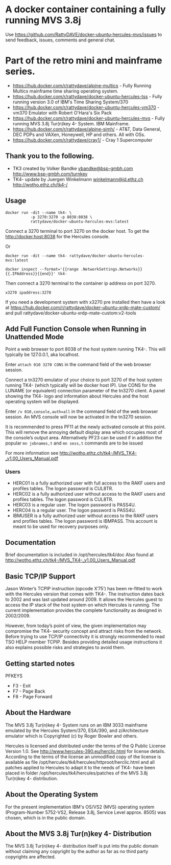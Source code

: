 # A docker container containing a fully running MVS 3.8j

Use https://github.com/RattyDAVE/docker-ubuntu-hercules-mvs/issues to send feedback, issues, comments and general chat.

# Part of the retro mini and mainframe series.

* https://hub.docker.com/r/rattydave/alpine-multics - Fully Running Multics mainframe time sharing operating system.
* https://hub.docker.com/r/rattydave/docker-ubuntu-hercules-tss - Fully running version 3.0 of IBM's Time Sharing System/370
* https://hub.docker.com/r/rattydave/docker-ubuntu-hercules-vm370 - vm370 Emulator with Robert O'Hara's Six Pack
* https://hub.docker.com/r/rattydave/docker-ubuntu-hercules-mvs - Fully running MVS 3.8j Tur(n)key 4- System. IBM Mainframe.
* https://hub.docker.com/r/rattydave/alpine-simh/ - AT&T, Data General, DEC PDPs and VAXen, Honeywell, HP and others. All with OSs.
* https://hub.docker.com/r/rattydave/cray1/ - Cray 1 Supercomputer

## Thank you to the following.
* TK3 created by Volker Bandke       vbandke@bsp-gmbh.com http://www.bsp-gmbh.com/turnkey
* TK4- update by Juergen Winkelmann  winkelmann@id.ethz.ch http://wotho.ethz.ch/tk4-/

## Usage

```
docker run -dit --name tk4- \
           -p 3270:3270 -p 8038:8038 \
           rattydave/docker-ubuntu-hercules-mvs:latest
```

Connect a 3270 terminal to port 3270 on the docker host.
To get the http://docker.host:8038 for the Hercules console.

Or

```
docker run -dit --name tk4- rattydave/docker-ubuntu-hercules-mvs:latest

docker inspect --format='{{range .NetworkSettings.Networks}}{{.IPAddress}}{{end}}' tk4-
```

Then connect a 3270 terminal to the container ip address on port 3270.

```
x3270 ipaddress:3270
```

If you need a development system with x3270 pre installed then have a look at https://hub.docker.com/r/rattydave/docker-ubuntu-xrdp-mate-custom/ and pull rattydave/docker-ubuntu-xrdp-mate-custom:v2-tools


## Add Full Function Console when Running in Unattended Mode

Point a web browser to port 8038 of the host system running TK4-. This will typically
be 127.0.0.1, aka localhost.

Enter ```attach 010 3270 CONS``` in the command field of the web browser session.

Connect a tn3270 emulator of your choice to port 3270 of the host system running
TK4- (which typically will be docker host IP). Use CONS for the LUNAME (or equivalent)
connection parameter of the tn3270 client. A panel showing the TK4- logo and
information about Hercules and the host operating system will be displayed.

Enter ```/v 010,console,auth=all``` in the command field of the web browser session. An MVS console will now be
activated in the tn3270 session.

It is recommended to press PF11 at the newly activated console at this point. This will remove the annoying default display area which occupies most of the console’s output area. Alternatively PF23 can be used if in addition the popular ```mn jobnames,t``` and ```mn sess,t``` commands are to be issued

For more information see http://wotho.ethz.ch/tk4-/MVS_TK4-_v1.00_Users_Manual.pdf

### Users

- HERC01 is a fully authorized user with full access to the RAKF users and profiles
tables. The logon password is CUL8TR.
- HERC02 is a fully authorized user without access to the RAKF users and profiles
tables. The logon password is CUL8TR.
- HERC03 is a regular user. The logon password is PASS4U.
- HERC04 is a regular user. The logon password is PASS4U.
- IBMUSER is a fully authorized user without access to the RAKF users and profiles
tables. The logon password is IBMPASS. This account is meant to be used for
recovery purposes only.

## Documentation

Brief documentation is included in /opt/hercules/tk4/doc
Also found at http://wotho.ethz.ch/tk4-/MVS_TK4-_v1.00_Users_Manual.pdf

## Basic TCP/IP Support

Jason Winter’s TCPIP instruction (opcode X’75’) has been re-fitted to work with the Hercules version that comes with TK4-. The instruction dates back to 2002 and was last updated around 2009. It allows the Hercules guest to access the IP stack of the host system on which Hercules is running. The current implementation provides the complete functionality as
designed in 2002/2009.

However, from today’s point of view, the given implementation may compromise the TK4- security concept and attract risks from the network. Before trying to use TCP/IP connectivity it is strongly recommended to read TSO HELP member TCPIP. Besides providing detailed usage instructions it also explains possible risks and strategies to avoid them.

## Getting started notes

PFKEYS

* F3 - Exit
* F7 - Page Back
* F8 - Page Forward

## About the Hardware
The MVS 3.8j Tur(n)key 4- System runs on an IBM 3033 mainframe emulated by the Hercules System/370, ESA/390, and z/Architecture emulator which is Copyrighted (c) by Roger Bowler and others.

Hercules is licensed and distributed under the terms of the Q Public License Version 1.0. See http://www.hercules-390.eu/herclic.html for license details. According to the terms of the license an unmodified copy of the license is available as file /opt/hercules/tk4/hercules/httproot/herclic.html and all patches applied to Hercules to adapt it to the needs of TK4- have been placed in folder /opt/hercules/tk4/hercules/patches of the MVS 3.8j Tur(n)key 4- distribution.

## About the Operating System
For the present implementation IBM's OS/VS2 (MVS) operating system (Program-Number 5752-VS2, Release 3.8j, Service Level approx. 8505) was chosen, which is in the public domain.

## About the MVS 3.8j Tur(n)key 4- Distribution
The MVS 3.8j Tur(n)key 4- distribution itself is put into the public domain without claiming any copyright by the author as far as no third party copyrights are affected.

